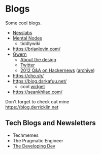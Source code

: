 # Blogs

Some cool blogs.

- [Nesslabs](https://nesslabs.com/)
- [Mental Nodes](https://www.mentalnodes.com/about)
	- tiddlywiki
- <https://brianlovin.com/>
- [Gwern](https://www.gwern.net/)
	- [About the design](https://www.gwern.net/Design)
	- [Twitter](https://twitter.com/gwern)
	- [2012 Q&A on Hackernews](https://news.ycombinator.com/item?id=5653874) ([archive](https://web.archive.org/web/20221028020004/https://news.ycombinator.com/item?id=5653874))
- <https://cho.sh/>
- <https://blog.dsrkafuu.net/>
	- cool [widget](https://github.com/dsrkafuu/sakana-widget)
- <https://seankhliao.com/>


Don't forget to check out mine  
<https://blog.derricklin.net>

## Tech Blogs and Newsletters

- Techmemes
- The Pragmatic Engineer
- [The Developing Dev](https://www.developing.dev/)


